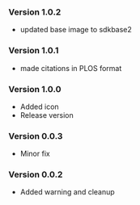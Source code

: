 ### Version 1.0.2
- updated base image to sdkbase2

### Version 1.0.1
- made citations in PLOS format

### Version 1.0.0
- Added icon
- Release version

### Version 0.0.3
- Minor fix

### Version 0.0.2
- Added warning and cleanup

